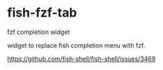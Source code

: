 # fish-fzf-tab

 fzf completion widget

widget to replace fish completion menu with fzf.

https://github.com/fish-shell/fish-shell/issues/3469
